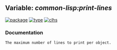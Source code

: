 ## Variable: ***common-lisp:*print-lines****
[![package](https://img.shields.io/badge/Package-COMMON--LISP-5f9ea0.svg?style=social&colorA=999999)](../) [![type](https://img.shields.io/badge/Type-Variable-5f9ea0.svg?style=social&colorA=999999)](../#variable) [![clhs](https://img.shields.io/badge/CLHS-*PRINT--LINES*-5f9ea0.svg?style=social&colorA=999999)](http://www.lispworks.com/documentation/HyperSpec/Body/v_pr_lin.htm) 
### Documentation
```
The maximum number of lines to print per object.
```
